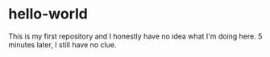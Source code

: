 # hello-world
This is my first repository and I honestly have no idea what I'm doing here.
5 minutes later, I still have no clue.
